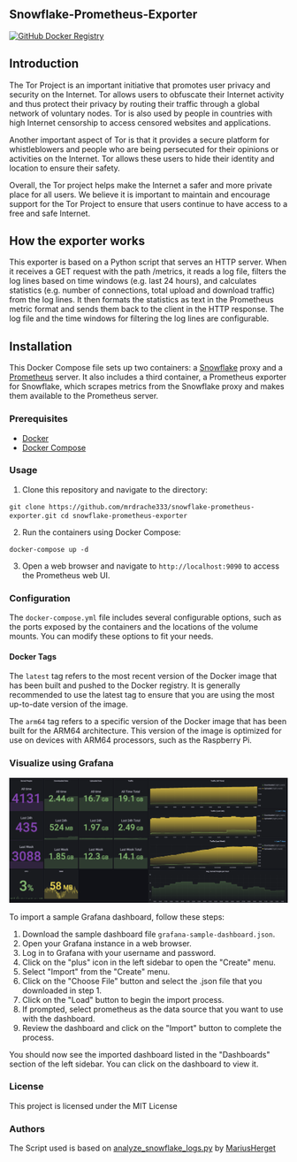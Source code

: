 Snowflake-Prometheus-Exporter
----------------------
[![GitHub Docker Registry](https://github.com/MrDrache333/snowflake-prometheus-exporter/actions/workflows/build.yml/badge.svg)](https://github.com/MrDrache333/snowflake-prometheus-exporter/actions/workflows/build.yml)

## Introduction
The Tor Project is an important initiative that promotes user privacy and security on the Internet. Tor allows users to obfuscate their Internet activity and thus protect their privacy by routing their traffic through a global network of voluntary nodes. Tor is also used by people in countries with high Internet censorship to access censored websites and applications.

Another important aspect of Tor is that it provides a secure platform for whistleblowers and people who are being persecuted for their opinions or activities on the Internet. Tor allows these users to hide their identity and location to ensure their safety.

Overall, the Tor project helps make the Internet a safer and more private place for all users. We believe it is important to maintain and encourage support for the Tor Project to ensure that users continue to have access to a free and safe Internet.

## How the exporter works

This exporter is based on a Python script that serves an HTTP server. When it receives a GET request with the path /metrics, it reads a log file, filters the log lines based on time windows (e.g. last 24 hours), and calculates statistics (e.g. number of connections, total upload and download traffic) from the log lines. It then formats the statistics as text in the Prometheus metric format and sends them back to the client in the HTTP response. The log file and the time windows for filtering the log lines are configurable.

## Installation

This Docker Compose file sets up two containers: a [Snowflake](https://www.torproject.org/projects/snowflake.html.en)
proxy and a [Prometheus](https://prometheus.io/) server. It also includes a third container, a Prometheus exporter for
Snowflake, which scrapes metrics from the Snowflake proxy and makes them available to the Prometheus server.

### Prerequisites

* [Docker](https://www.docker.com/)
* [Docker Compose](https://docs.docker.com/compose/)

### Usage

1. Clone this repository and navigate to the directory:

```
git clone https://github.com/mrdrache333/snowflake-prometheus-exporter.git cd snowflake-prometheus-exporter
```

2. Run the containers using Docker Compose:

```
docker-compose up -d
```

3. Open a web browser and navigate to `http://localhost:9090` to access the Prometheus web UI.

### Configuration

The `docker-compose.yml` file includes several configurable options, such as the ports exposed by the containers and the
locations of the volume mounts. You can modify these options to fit your needs.

#### Docker Tags

The `latest` tag refers to the most recent version of the Docker image that has been built and pushed to the Docker
registry. It is generally recommended to use the latest tag to ensure that you are using the most up-to-date version of
the image.

The `arm64` tag refers to a specific version of the Docker image that has been built for the ARM64 architecture. This
version of the image is optimized for use on devices with ARM64 processors, such as the Raspberry Pi.

### Visualize using Grafana

![](grafana-sample-dashboard.png)

To import a sample Grafana dashboard, follow these steps:

1. Download the sample dashboard file `grafana-sample-dashboard.json`.
2. Open your Grafana instance in a web browser.
3. Log in to Grafana with your username and password.
4. Click on the "plus" icon in the left sidebar to open the "Create" menu.
5. Select "Import" from the "Create" menu.
6. Click on the "Choose File" button and select the .json file that you downloaded in step 1.
7. Click on the "Load" button to begin the import process.
8. If prompted, select prometheus as the data source that you want to use with the dashboard.
9. Review the dashboard and click on the "Import" button to complete the process.

You should now see the imported dashboard listed in the "Dashboards" section of the left sidebar. You can click on the
dashboard to view it.

### License

This project is licensed under the MIT License

### Authors

The Script used is based
on [analyze_snowflake_logs.py](https://gist.github.com/MariusHerget/8e061217ad0fb5709ac498e082903bd7)
by [MariusHerget](https://gist.github.com/MariusHerget)
